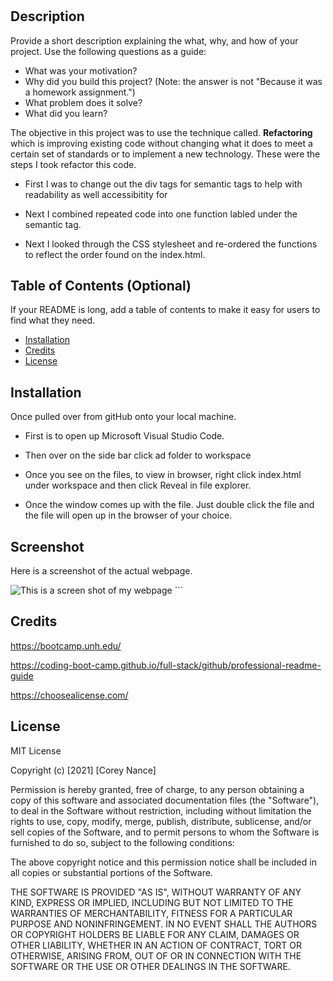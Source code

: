 # <Your-Project-Title>
## Description
Provide a short description explaining the what, why, and how of your project. Use the following questions as a guide:
- What was your motivation?
- Why did you build this project? (Note: the answer is not "Because it was a homework assignment.")
- What problem does it solve?
- What did you learn?

The objective in this project was to use the technique called.
**Refactoring** which is improving existing code without changing what it does to meet a certain set of standards or to implement a new technology.  These were the steps I took refactor this code.

- First I was to change out the div tags for semantic tags to help with readability as well accessibitity for 

- Next I combined repeated code into one function labled under the semantic tag.

- Next I looked through the CSS stylesheet and re-ordered the functions to reflect the order found on the index.html.


## Table of Contents (Optional)
If your README is long, add a table of contents to make it easy for users to find what they need.
- [Installation](#installation)
- [Credits](#credits)
- [License](#license)
## Installation
Once pulled over from gitHub onto your local machine.
- First is to open up Microsoft Visual Studio Code.

- Then over on the side bar click ad folder to workspace

- Once you see on the files, to view in browser, right click index.html under workspace and then click Reveal in file explorer.

- Once the window comes up with the file. Just double click the file and the file will open up in the browser of your choice. 
## Screenshot
Here is a screenshot of the actual webpage.
 
 ![This is a screen shot of my webpage](\assets\images\Webpage_screenshot.png)
    ```
## Credits
https://bootcamp.unh.edu/ 

https://coding-boot-camp.github.io/full-stack/github/professional-readme-guide

https://choosealicense.com/

## License
MIT License

Copyright (c) [2021] [Corey Nance]

Permission is hereby granted, free of charge, to any person obtaining a copy
of this software and associated documentation files (the "Software"), to deal
in the Software without restriction, including without limitation the rights
to use, copy, modify, merge, publish, distribute, sublicense, and/or sell
copies of the Software, and to permit persons to whom the Software is
furnished to do so, subject to the following conditions:

The above copyright notice and this permission notice shall be included in all
copies or substantial portions of the Software.

THE SOFTWARE IS PROVIDED "AS IS", WITHOUT WARRANTY OF ANY KIND, EXPRESS OR
IMPLIED, INCLUDING BUT NOT LIMITED TO THE WARRANTIES OF MERCHANTABILITY,
FITNESS FOR A PARTICULAR PURPOSE AND NONINFRINGEMENT. IN NO EVENT SHALL THE
AUTHORS OR COPYRIGHT HOLDERS BE LIABLE FOR ANY CLAIM, DAMAGES OR OTHER
LIABILITY, WHETHER IN AN ACTION OF CONTRACT, TORT OR OTHERWISE, ARISING FROM,
OUT OF OR IN CONNECTION WITH THE SOFTWARE OR THE USE OR OTHER DEALINGS IN THE
SOFTWARE.





